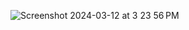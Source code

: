 
![Screenshot 2024-03-12 at 3 23 56 PM](https://github.com/stevenleelawson/advanced-css-course/assets/16749135/f70847bf-a89d-4566-9c4e-6207059d54e1)
